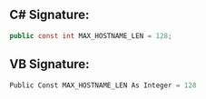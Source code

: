 
## C# Signature:
```cs
public const int MAX_HOSTNAME_LEN = 128;
```

## VB Signature:
```cs
Public Const MAX_HOSTNAME_LEN As Integer = 128
```
